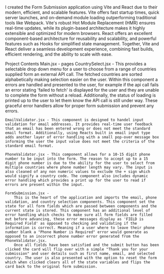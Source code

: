 
I created the Form Submission application using Vite and React due to their modern, efficient, and scalable features. Vite offers fast startup times, quick server launches, and on-demand module loading outperforming traditional tools like Webpack. Vite's robust Hot Module Replacement (HMR) ensures real-time updates, while its plugin-based architecture makes it highly extensible and optimized for modern browsers. React offers an excellent component-based architecture for reusability and scalability, and powerful features such as Hooks for simplified state management. Together, Vite and React deliver a seamless development experience, combining fast builds, efficient rendering, and the ability to scale with ease.

Project Contents 
Main.jsx - 
pages
    CountrySelect.jsx - This provides a selectable drop down menu for a user to choose from a range of countries supplied form an external API call. The fetched countries are sorted alphabetically making selection easier on the user. Within this component a errors are handled and presented to the user, for example if the api call fails an error stating 'failed to fetch' is displayed for the user and they are unable to complete the form without a reload. Additionally, the status of loading is printed up to the user to let them know the API call is still under way. These graceful error handlers allow for proper form submission and prevent any errors. 

    EmailValidator.jsx - This component is designed to handel input validation for email addresses. It provides real-time user feedback that an email has been entered wrong or does not meet the standard email format. Additionally, using Reacts built in email input type adds another layer of error handling with a small pop-over message box informing the user the input value does not meet the criteria of the standard email format.

    PhoneValidator.jsx - This component allows for a 10-15 digit phone number to be input into the form. The reason to accept up to a 15 digit phone number is due to the ability for the user to select from multiple countries where phone number length may vary. The input is also cleaned of any non numeric values to exclude the + sign which would signify a country code. The component also includes dynamic error handling which provides a print up for the user to read if errors are present within the input. 

    FormSubmission.jsx - 
        This is the heart of the application and imports the email, phone validation, and country selection components. This component set the state for all form fields which are passed between components and the current state is stored. This component has an additional level of error handling which checks to make sure all form fields are filled out before advancing, these error messages display as 'FIELD is Required Field' as opposed to checking and validating if the information is correct. Meaning if a user where to leave their phone number blank a "Phone Number is Required" error would generate as opposed to an incorrect phone number error generated from the PhoneValidator.jsx. 
        Once all fields have been satisfied and the submit button has been clicked the card will flip over with a simple "Thank you for your submission" and user details such as first name, email, and selected country. The user is also presented with the option to reset the form which when clicked clears all of the state variables and flips the card back to the original form submission. 